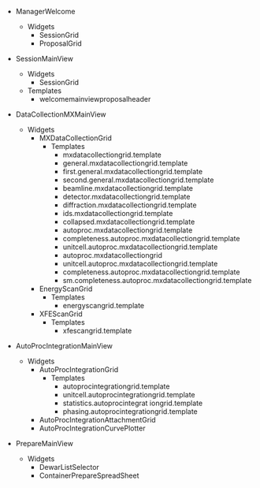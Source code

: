 
* ManagerWelcome
  * Widgets
    * SessionGrid
    * ProposalGrid

* SessionMainView
  * Widgets
    * SessionGrid
  * Templates
    * welcomemainviewproposalheader

* DataCollectionMXMainView
  * Widgets
    * MXDataCollectionGrid
      * Templates
        * mxdatacollectiongrid.template
        * general.mxdatacollectiongrid.template
        * first.general.mxdatacollectiongrid.template
        * second.general.mxdatacollectiongrid.template
        * beamline.mxdatacollectiongrid.template
        * detector.mxdatacollectiongrid.template
        * diffraction.mxdatacollectiongrid.template
        * ids.mxdatacollectiongrid.template
        * collapsed.mxdatacollectiongrid.template
        * autoproc.mxdatacollectiongrid.template
        * completeness.autoproc.mxdatacollectiongrid.template
        * unitcell.autoproc.mxdatacollectiongrid.template
        * autoproc.mxdatacollectiongrid
        * unitcell.autoproc.mxdatacollectiongrid.template
        * completeness.autoproc.mxdatacollectiongrid.template
        * sm.completeness.autoproc.mxdatacollectiongrid.template
    * EnergyScanGrid 
      * Templates
        * energyscangrid.template
    * XFEScanGrid
      * Templates
        * xfescangrid.template

* AutoProcIntegrationMainView
  * Widgets
    * AutoProcIntegrationGrid
      * Templates
        * autoprocintegrationgrid.template 
        * unitcell.autoprocintegrationgrid.template
        * statistics.autoprocintegrat iongrid.template	
        * phasing.autoprocintegrationgrid.template		
    * AutoProcIntegrationAttachmentGrid
    * AutoProcIntegrationCurvePlotter

* PrepareMainView
  * Widgets
    * DewarListSelector 
    * ContainerPrepareSpreadSheet
